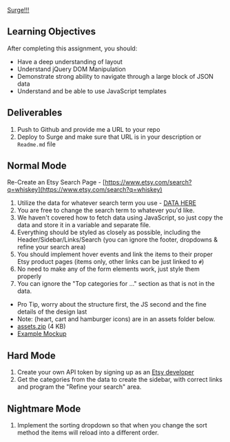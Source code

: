 [Surge!!!](http://tiy-joshuarivers-etsy-search.surge.sh)

## Learning Objectives

After completing this assignment, you should:

* Have a deep understanding of layout
* Understand jQuery DOM Manipulation
* Demonstrate strong ability to navigate through a large block of JSON data
* Understand and be able to use JavaScript templates

## Deliverables

1. Push to Github and provide me a URL to your repo
2. Deploy to Surge and make sure that URL is in your description or `Readme.md` file

## Normal Mode

Re-Create an Etsy Search Page - [https://www.etsy.com/search?q=whiskey](https://www.etsy.com/search?q=whiskey)

1. Utilize the data for whatever search term you use - [DATA HERE](https://api.etsy.com/v2/listings/active?api_key=h9oq2yf3twf4ziejn10b717i&keywords=whiskey&includes=Images,Shop)
2. You are free to change the search term to whatever you'd like.
3. We haven't covered how to fetch data using JavaScript, so just copy the data and store it in a variable and separate file.
4. Everything should be styled as closely as possible, including the Header/Sidebar/Links/Search (you can ignore the footer, dropdowns & refine your search area)
5. You should implement hover events and link the items to their proper Etsy product pages (items only, other links can be just linked to `#`)
6. No need to make any of the form elements work, just style them properly
7. You can ignore the "Top categories for ..." section as that is not in the data.

* Pro Tip, worry about the structure first, the JS second and the fine details of the design last
* Note: (heart, cart and hamburger icons) are in an assets folder below.
* [assets.zip](https://tiy-learn-content.s3.amazonaws.com/7e235a6a-assets.zip) (4 KB)
* [Example Mockup](https://tiy-learn-content.s3.amazonaws.com/2f53270d-5df680fe-etsy-mockup.jpg)

## Hard Mode

1. Create your own API token by signing up as an [Etsy developer](https://www.etsy.com/developers/)
2. Get the categories from the data to create the sidebar, with correct links and program the "Refine your search" area.

## Nightmare Mode

1. Implement the sorting dropdown so that when you change the sort method the items will reload into a different order.


